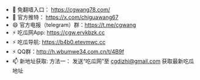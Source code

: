 - 👋 免翻墙入口： https://cgwang78.com/
- 💞️ 官方推特：   https://x.com/chiguawang67
- 😄 官方电报（telegram）群：https://t.me/cgwang
- ⚡ 吃瓜网App: https://cgw.ervkbzk.cc
- ⚡ 吃瓜导航: https://b4b0.etevmwc.cc 
- ⚡ QQ群：http://h.wbumwe34.com.cn/t/4B9f
- 📫 新地址获取:
方法一： 发送“吃瓜网”至 cgdizhi@gmail.com 获取最新吃瓜地址



<!---
chiguawang2/chiguawang2 is a ✨ special ✨ repository because its `README.md` (this file) appears on your GitHub profile.
You can click the Preview link to take a look at your changes.
--->
